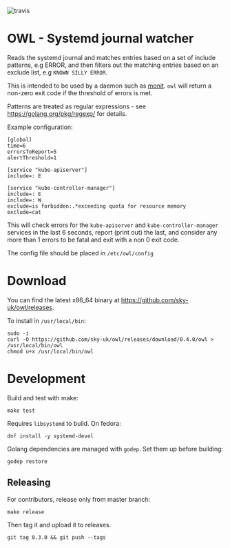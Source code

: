 ![travis](https://travis-ci.org/sky-uk/owl.svg)

# OWL - Systemd journal watcher

Reads the systemd journal and matches entries based on a set of include patterns, e.g ERROR, and then filters out the matching entries based on an exclude list, e.g `KNOWN SILLY ERROR`.

This is intended to be used by a daemon such as [monit](https://mmonit.com/monit/). `owl` will return a non-zero exit code if the threshold of errors is met.

Patterns are treated as regular expressions - see https://golang.org/pkg/regexp/ for details.

Example configuration:

    [global]
    time=6
    errorsToReport=5
    alertThreshold=1

    [service "kube-apiserver"]
    include=: E

    [service "kube-controller-manager"]
    include=: E
    include=: W
    exclude=is forbidden:.*exceeding quota for resource memory
    exclude=cat

This will check errors for the `kube-apiserver` and `kube-controller-manager` services in the last 6 seconds, 
report (print out) the last, and consider any more than 1 errors to be fatal and exit with a non 0 exit code.

The config file should be placed in `/etc/owl/config`

# Download

You can find the latest x86_64 binary at https://github.com/sky-uk/owl/releases.

To install in `/usr/local/bin`:

    sudo -i
    curl -O https://github.com/sky-uk/owl/releases/download/0.4.0/owl > /usr/local/bin/owl
    chmod u+x /usr/local/bin/owl

# Development

Build and test with make:

    make test

Requires `libsystemd` to build. On fedora:

    dnf install -y systemd-devel

Golang dependencies are managed with `godep`. Set them up before building:

    godep restore

## Releasing

For contributors, release only from master branch:

    make release

Then tag it and upload it to releases.

    git tag 0.3.0 && git push --tags
